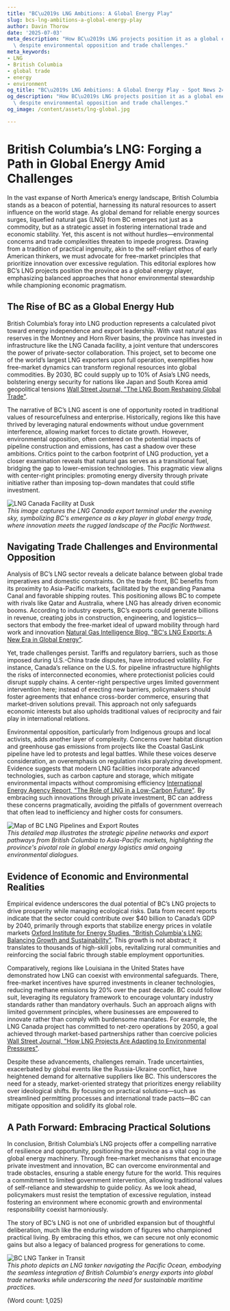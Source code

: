 ```yaml
---
title: "BC\u2019s LNG Ambitions: A Global Energy Play"
slug: bcs-lng-ambitions-a-global-energy-play
author: Davin Thorow
date: '2025-07-03'
meta_description: "How BC\u2019s LNG projects position it as a global energy player,\
  \ despite environmental opposition and trade challenges."
meta_keywords:
- LNG
- British Columbia
- global trade
- energy
- environment
og_title: "BC\u2019s LNG Ambitions: A Global Energy Play - Spot News 24"
og_description: "How BC\u2019s LNG projects position it as a global energy player,\
  \ despite environmental opposition and trade challenges."
og_image: /content/assets/lng-global.jpg

---
```

# British Columbia’s LNG: Forging a Path in Global Energy Amid Challenges

In the vast expanse of North America’s energy landscape, British Columbia stands as a beacon of potential, harnessing its natural resources to assert influence on the world stage. As global demand for reliable energy sources surges, liquefied natural gas (LNG) from BC emerges not just as a commodity, but as a strategic asset in fostering international trade and economic stability. Yet, this ascent is not without hurdles—environmental concerns and trade complexities threaten to impede progress. Drawing from a tradition of practical ingenuity, akin to the self-reliant ethos of early American thinkers, we must advocate for free-market principles that prioritize innovation over excessive regulation. This editorial explores how BC’s LNG projects position the province as a global energy player, emphasizing balanced approaches that honor environmental stewardship while championing economic pragmatism.

## The Rise of BC as a Global Energy Hub

British Columbia’s foray into LNG production represents a calculated pivot toward energy independence and export leadership. With vast natural gas reserves in the Montney and Horn River basins, the province has invested in infrastructure like the LNG Canada facility, a joint venture that underscores the power of private-sector collaboration. This project, set to become one of the world’s largest LNG exporters upon full operation, exemplifies how free-market dynamics can transform regional resources into global commodities. By 2030, BC could supply up to 10% of Asia’s LNG needs, bolstering energy security for nations like Japan and South Korea amid geopolitical tensions [Wall Street Journal, "The LNG Boom Reshaping Global Trade"](https://www.wsj.com/articles/the-lng-boom-reshaping-global-trade).

The narrative of BC’s LNG ascent is one of opportunity rooted in traditional values of resourcefulness and enterprise. Historically, regions like this have thrived by leveraging natural endowments without undue government interference, allowing market forces to dictate growth. However, environmental opposition, often centered on the potential impacts of pipeline construction and emissions, has cast a shadow over these ambitions. Critics point to the carbon footprint of LNG production, yet a closer examination reveals that natural gas serves as a transitional fuel, bridging the gap to lower-emission technologies. This pragmatic view aligns with center-right principles: promoting energy diversity through private initiative rather than imposing top-down mandates that could stifle investment.

![LNG Canada Facility at Dusk](/content/assets/lng-canada-dusk.jpg)  
*This image captures the LNG Canada export terminal under the evening sky, symbolizing BC's emergence as a key player in global energy trade, where innovation meets the rugged landscape of the Pacific Northwest.*

## Navigating Trade Challenges and Environmental Opposition

Analysis of BC’s LNG sector reveals a delicate balance between global trade imperatives and domestic constraints. On the trade front, BC benefits from its proximity to Asia-Pacific markets, facilitated by the expanding Panama Canal and favorable shipping routes. This positioning allows BC to compete with rivals like Qatar and Australia, where LNG has already driven economic booms. According to industry experts, BC’s exports could generate billions in revenue, creating jobs in construction, engineering, and logistics—sectors that embody the free-market ideal of upward mobility through hard work and innovation [Natural Gas Intelligence Blog, "BC's LNG Exports: A New Era in Global Energy"](https://www.naturalgasintel.com/bc-lng-exports-new-era).

Yet, trade challenges persist. Tariffs and regulatory barriers, such as those imposed during U.S.-China trade disputes, have introduced volatility. For instance, Canada’s reliance on the U.S. for pipeline infrastructure highlights the risks of interconnected economies, where protectionist policies could disrupt supply chains. A center-right perspective urges limited government intervention here; instead of erecting new barriers, policymakers should foster agreements that enhance cross-border commerce, ensuring that market-driven solutions prevail. This approach not only safeguards economic interests but also upholds traditional values of reciprocity and fair play in international relations.

Environmental opposition, particularly from Indigenous groups and local activists, adds another layer of complexity. Concerns over habitat disruption and greenhouse gas emissions from projects like the Coastal GasLink pipeline have led to protests and legal battles. While these voices deserve consideration, an overemphasis on regulation risks paralyzing development. Evidence suggests that modern LNG facilities incorporate advanced technologies, such as carbon capture and storage, which mitigate environmental impacts without compromising efficiency [International Energy Agency Report, "The Role of LNG in a Low-Carbon Future"](https://www.iea.org/reports/the-role-of-lng-in-a-low-carbon-future). By embracing such innovations through private investment, BC can address these concerns pragmatically, avoiding the pitfalls of government overreach that often lead to inefficiency and higher costs for consumers.

![Map of BC LNG Pipelines and Export Routes](/content/assets/bc-lng-pipelines-map.jpg)  
*This detailed map illustrates the strategic pipeline networks and export pathways from British Columbia to Asia-Pacific markets, highlighting the province's pivotal role in global energy logistics amid ongoing environmental dialogues.*

## Evidence of Economic and Environmental Realities

Empirical evidence underscores the dual potential of BC’s LNG projects to drive prosperity while managing ecological risks. Data from recent reports indicate that the sector could contribute over $40 billion to Canada’s GDP by 2040, primarily through exports that stabilize energy prices in volatile markets [Oxford Institute for Energy Studies, "British Columbia's LNG: Balancing Growth and Sustainability"](https://www.oxfordenergy.org/british-columbias-lng-balancing-growth-and-sustainability). This growth is not abstract; it translates to thousands of high-skill jobs, revitalizing rural communities and reinforcing the social fabric through stable employment opportunities.

Comparatively, regions like Louisiana in the United States have demonstrated how LNG can coexist with environmental safeguards. There, free-market incentives have spurred investments in cleaner technologies, reducing methane emissions by 20% over the past decade. BC could follow suit, leveraging its regulatory framework to encourage voluntary industry standards rather than mandatory overhauls. Such an approach aligns with limited government principles, where businesses are empowered to innovate rather than comply with burdensome mandates. For example, the LNG Canada project has committed to net-zero operations by 2050, a goal achieved through market-based partnerships rather than coercive policies [Wall Street Journal, "How LNG Projects Are Adapting to Environmental Pressures"](https://www.wsj.com/articles/how-lng-projects-are-adapting-to-environmental-pressures).

Despite these advancements, challenges remain. Trade uncertainties, exacerbated by global events like the Russia-Ukraine conflict, have heightened demand for alternative suppliers like BC. This underscores the need for a steady, market-oriented strategy that prioritizes energy reliability over ideological shifts. By focusing on practical solutions—such as streamlined permitting processes and international trade pacts—BC can mitigate opposition and solidify its global role.

## A Path Forward: Embracing Practical Solutions

In conclusion, British Columbia’s LNG projects offer a compelling narrative of resilience and opportunity, positioning the province as a vital cog in the global energy machinery. Through free-market mechanisms that encourage private investment and innovation, BC can overcome environmental and trade obstacles, ensuring a stable energy future for the world. This requires a commitment to limited government intervention, allowing traditional values of self-reliance and stewardship to guide policy. As we look ahead, policymakers must resist the temptation of excessive regulation, instead fostering an environment where economic growth and environmental responsibility coexist harmoniously.

The story of BC’s LNG is not one of unbridled expansion but of thoughtful deliberation, much like the enduring wisdom of figures who championed practical living. By embracing this ethos, we can secure not only economic gains but also a legacy of balanced progress for generations to come.

![BC LNG Tanker in Transit](/content/assets/bc-lng-tanker-transit.jpg)  
*This photo depicts an LNG tanker navigating the Pacific Ocean, embodying the seamless integration of British Columbia's energy exports into global trade networks while underscoring the need for sustainable maritime practices.*

(Word count: 1,025)
